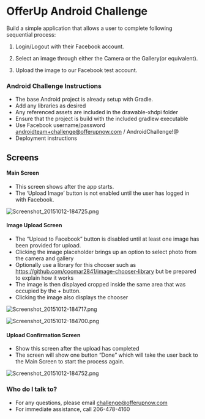 # OfferUp Android Challenge #

Build a simple application that allows a user to complete following sequential process:

1. Login/Logout with their Facebook account.

2. Select an image through either the Camera or the Gallery(or equivalent).

3. Upload the image to our Facebook test account.

### Android Challenge Instructions ###

* The base Android project is already setup with Gradle.
* Add any libraries as desired
* Any referenced assets are included in the drawable-xhdpi folder
* Ensure that the project is build with the included gradlew executable
* Use Facebook username/password androidteam+challenge@offerupnow.com / AndroidChallenge!@
* Deployment instructions

## Screens ##

#### Main Screen ####

* This screen shows after the app starts. 
* The ‘Upload Image’ button is not enabled until the user has logged in with Facebook. 


![Screenshot_20151012-184725.png](https://bitbucket.org/repo/oyee85/images/3111477370-Screenshot_20151012-184725.png)

#### Image Upload Screen ####

* The “Upload to Facebook” button is disabled until at least one image has been provided for upload.
* Clicking the image placeholder brings up an option to select photo from the camera and gallery
* Optionally use a library for this chooser such as https://github.com/coomar2841/image-chooser-library but be prepared to explain how it works
* The image is then displayed cropped inside the same area that was occupied by the + button. 
* Clicking the image also displays the chooser

![Screenshot_20151012-184717.png](https://bitbucket.org/repo/oyee85/images/1626013789-Screenshot_20151012-184717.png)

![Screenshot_20151012-184700.png](https://bitbucket.org/repo/oyee85/images/3432495446-Screenshot_20151012-184700.png)

#### Upload Confirmation Screen ####

* Show this screen after the upload has completed
* The screen will show one button “Done” which will take the user back to the Main Screen to start the process again.

![Screenshot_20151012-184752.png](https://bitbucket.org/repo/oyee85/images/61502190-Screenshot_20151012-184752.png)

### Who do I talk to? ###

* For any questions, please email challenge@offerupnow.com
* For immediate assistance, call 206-478-4160